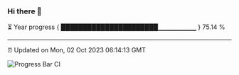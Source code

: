 ### Hi there 👋

⏳ Year progress { ██████████████████████▁▁▁▁▁▁▁▁ } 75.14 %

---

⏰ Updated on Mon, 02 Oct 2023 06:14:13 GMT

![Progress Bar CI](https://github.com/liununu/liununu/workflows/Progress%20Bar%20CI/badge.svg)
